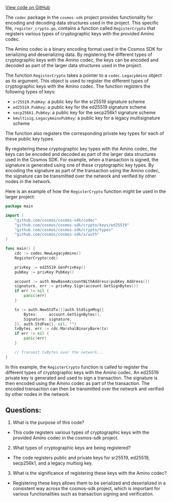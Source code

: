 [View code on GitHub](https://github.com/cosmos/cosmos-sdk.git/crypto/codec/amino.go)

The `codec` package in the `cosmos-sdk` project provides functionality for encoding and decoding data structures used in the project. This specific file, `register_crypto.go`, contains a function called `RegisterCrypto` that registers various types of cryptographic keys with the provided Amino codec.

The Amino codec is a binary encoding format used in the Cosmos SDK for serializing and deserializing data. By registering the different types of cryptographic keys with the Amino codec, the keys can be encoded and decoded as part of the larger data structures used in the project.

The function `RegisterCrypto` takes a pointer to a `codec.LegacyAmino` object as its argument. This object is used to register the different types of cryptographic keys with the Amino codec. The function registers the following types of keys:

- `sr25519.PubKey`: a public key for the sr25519 signature scheme
- `ed25519.PubKey`: a public key for the ed25519 signature scheme
- `secp256k1.PubKey`: a public key for the secp256k1 signature scheme
- `kmultisig.LegacyAminoPubKey`: a public key for a legacy multisignature scheme

The function also registers the corresponding private key types for each of these public key types.

By registering these cryptographic key types with the Amino codec, the keys can be encoded and decoded as part of the larger data structures used in the Cosmos SDK. For example, when a transaction is signed, the signature is generated using one of these cryptographic key types. By encoding the signature as part of the transaction using the Amino codec, the signature can be transmitted over the network and verified by other nodes in the network.

Here is an example of how the `RegisterCrypto` function might be used in the larger project:

```go
package main

import (
	"github.com/cosmos/cosmos-sdk/codec"
	"github.com/cosmos/cosmos-sdk/crypto/keys/ed25519"
	"github.com/cosmos/cosmos-sdk/crypto/types"
	"github.com/cosmos/cosmos-sdk/x/auth"
)

func main() {
	cdc := codec.NewLegacyAmino()
	RegisterCrypto(cdc)

	privKey := ed25519.GenPrivKey()
	pubKey := privKey.PubKey()

	account := auth.NewBaseAccountWithAddress(pubKey.Address())
	signature, err := privKey.Sign(account.GetSignBytes())
	if err != nil {
		panic(err)
	}

	tx := auth.NewStdTx([]auth.StdSignMsg{{
		Bytes:     account.GetSignBytes(),
		Signature: signature,
	}}, auth.StdFee{}, nil, "")
	txBytes, err := cdc.MarshalBinaryBare(tx)
	if err != nil {
		panic(err)
	}

	// Transmit txBytes over the network...
}
```

In this example, the `RegisterCrypto` function is called to register the different types of cryptographic keys with the Amino codec. An ed25519 private key is generated and used to sign a transaction. The signature is then encoded using the Amino codec as part of the transaction. The encoded transaction can then be transmitted over the network and verified by other nodes in the network.
## Questions: 
 1. What is the purpose of this code?
- This code registers various types of cryptographic keys with the provided Amino codec in the cosmos-sdk project.

2. What types of cryptographic keys are being registered?
- The code registers public and private keys for sr25519, ed25519, secp256k1, and a legacy multisig key.

3. What is the significance of registering these keys with the Amino codec?
- Registering these keys allows them to be serialized and deserialized in a consistent way across the cosmos-sdk project, which is important for various functionalities such as transaction signing and verification.